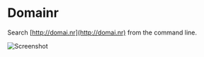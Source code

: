 # Domainr

Search [http://domai.nr](http://domai.nr) from the command line.

![Screenshot](https://raw2.github.com/nwjlyons/domainr/master/domainr-screenshot.png)
